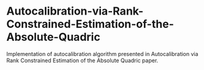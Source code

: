 # Autocalibration-via-Rank-Constrained-Estimation-of-the-Absolute-Quadric

Implementation of autocalibration algorithm presented in Autocalibration via Rank Constrained Estimation of the Absolute Quadric paper.
